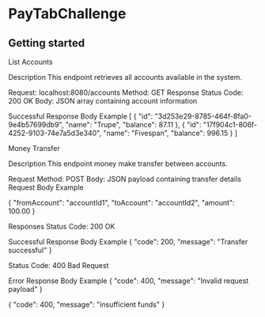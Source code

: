 # PayTabChallenge
## Getting started

List Accounts

Description
This endpoint retrieves all accounts available in the system.

Request: localhost:8080/accounts
Method: GET
Response
Status Code: 200 OK
Body: JSON array containing account information

Successful Response Body Example
[
    {
        "id": "3d253e29-8785-464f-8fa0-9e4b57699db9",
        "name": "Trupe",
        "balance": 87.11
    },
    {
        "id": "17f904c1-806f-4252-9103-74e7a5d3e340",
        "name": "Fivespan",
        "balance": 996.15
    }
]


Money Transfer

Description
This endpoint money make transfer between accounts.

Request
Method: POST
Body: JSON payload containing transfer details
Request Body Example

{
  "fromAccount": "accountId1",
  "toAccount": "accountId2",
  "amount": 100.00
}

Responses
Status Code: 200 OK 

Successful Response Body Example
{
  "code": 200,
  "message": "Transfer successful"
}

Status Code: 400 Bad Request 

Error Response Body Example
{
  "code": 400,
  "message": "Invalid request payload"
}

{
  "code": 400,
  "message": "insufficient funds"
}
